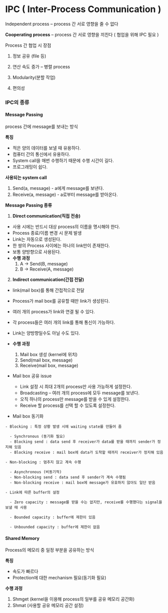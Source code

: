 # IPC ( Inter-Process Communication )

Independent process – process 간 서로 영향을 줄 수 없다

**Cooperating process** – process 간 서로 영향을 끼친다 ( 협업을 위해 IPC 필요 )

Process 간 협업 시 장점

1. 정보 공유 (file 등)

2. 연산 속도 증가 – 병렬 process

3. Modularity(분할 작업)

4. 편의성

   

### IPC의 종류

#### Message Passing

process 간에 message를 보내는 방식

**특징**

- 적은 양의 데이터를 보낼 때 유용하다.
- 컴퓨터 간의 통신에서 유용하다.
- System call을 매번 수행하기 때문에 수행 시간이 길다.
- 프로그래밍이 쉽다.

**사용되는 system call**

1. Send(a, message) - a에게 message를 보낸다.
2. Receive(a, message) - a로부터 message를 받아온다.

**Message Passing 종류**

1. **Direct communication(직접 전송)**

  - 사용 시에는 반드시 대상 process의 이름을 명시해야 한다.
  - Process 종료/이름 변경 시 문제 발생
  - Link는 자동으로 생성된다.
  - 한 쌍의 Process 사이에는 하나의 link만이 존재한다.
  - 보통 양방향으로 사용된다.
  - **수행 과정**
    1. A -&gt; Send(B, message)
    2. B -&gt; Receive(A, message)

2. **Indirect communication(간접 전달)**

  - link(mail box)를 통해 간접적으로 전달

  - Process가 mail box를 공유할 때만 link가 생성된다.

  - 여러 개의 process가 link와 연결 될 수 있다.

  - 각 process들은 여러 개의 link를 통해 통신이 가능하다.

  - Link는 양방향일수도 아닐 수도 있다.

  - **수행 과정**

    1. Mail box 생성 (kernel에 위치)
    2. Send(mail box, message)
    3. Receive(mail box, message)

  - Mail box 공유 issue

    - Link 설정 시 최대 2개의 process만 사용 가능하게 설정한다.
    - Broadcasting – 여러 개의 process에 모두 message를 보낸다.
    - 오직 하나의 process만 message를 받을 수 있게 설정한다.
    - Receive 할 process를 선택 할 수 있도록 설정한다.

  -  Mail box 동기화

    - Blocking : 특정 상황 발생 시에 waiting state를 만들어 줌

      - Synchronous (동기화 필요)
      - Blocking send : data send 후 receiver가 data를 받을 때까지 sender가 정지해 있음
      - Blocking receive : mail box에 data가 도착할 때까지 receiver가 정지해 있음

    - Non-blocking : 멈추지 않고 계속 수행

      - Asynchronous (비동기적)
      - Non-blocking send : data send 후 sender가 계속 수행됨
      - Non-blocking receive : mail box에 message가 유효하지 않아도 일단 받음

    - Link에 따른 buffer의 설정

      - Zero capacity : message를 받을 수는 없지만, receive를 수행했다는 signal을 보낼 때 사용

      - Bounded capacity : buffer에 제한이 있음

      - Unbounded capacity : buffer에 제한이 없음

        

#### Shared Memory

Process의 메모리 중 일정 부분을 공유하는 방식

**특징**

- 속도가 빠르다
- Protection에 대한 mechanism 필요(동기화 필요)

**수행 과정**

1. Shmget (kernel을 이용해 process의 일부를 공유 메모리 공간화)
2. Shmat (사용할 공유 메모리 공간 설정)